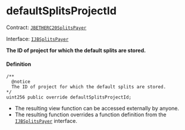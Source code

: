 # defaultSplitsProjectId

Contract: [`JBETHERC20SplitsPayer`](/dev/api/contracts/or-utilities/jbetherc20splitspayer/README.md)

Interface: [`IJBSplitsPayer`](/dev/api/interfaces/ijbsplitspayer.md)

**The ID of project for which the default splits are stored.**

#### Definition

```
/**
  @notice
  The ID of project for which the default splits are stored. 
*/
uint256 public override defaultSplitsProjectId;
```

* The resulting view function can be accessed externally by anyone.
* The resulting function overrides a function definition from the [`IJBSplitsPayer`](/dev/api/interfaces/ijbsplitspayer.md) interface.
